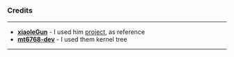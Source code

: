 ### Credits

------------


- [**xiaoleGun**](https://github.com/xiaoleGun/ "xiaoleGun") - I used him [project](https://github.com/xiaoleGun/KernelSU_Action "project"), as reference
- [**mt6768-dev**](http://github.com/mt6768-dev "mt6768-dev") - I used them kernel tree

------------

